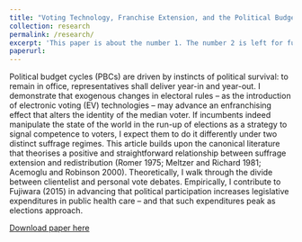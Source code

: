 ```yaml
---
title: "Voting Technology, Franchise Extension, and the Political Budget Cycle: Evidence from Brazilian Legislatures"
collection: research
permalink: /research/
excerpt: 'This paper is about the number 1. The number 2 is left for future work.'
paperurl:
---
```

Political budget cycles (PBCs) are driven by instincts of political survival: to remain in office, representatives shall
deliver year-in and year-out. I demonstrate that exogenous changes in electoral rules – as the introduction of electronic voting (EV) technologies – may advance an enfranchising effect that alters the identity of the median voter. If incumbents indeed manipulate
the state of the world in the run-up of elections as a strategy to signal competence to voters, I
expect them to do it differently under two distinct suffrage regimes. This article builds upon the
canonical literature that theorises a positive and straightforward relationship between suffrage
extension and redistribution (Romer 1975; Meltzer and Richard 1981; Acemoglu and Robinson
2000). Theoretically, I walk through the divide between clientelist and personal vote debates.
Empirically, I contribute to Fujiwara (2015) in advancing that political participation increases
legislative expenditures in public health care – and that such expenditures peak as elections
approach.

[Download paper here](http://academicpages.github.io/files/paper1.pdf)


